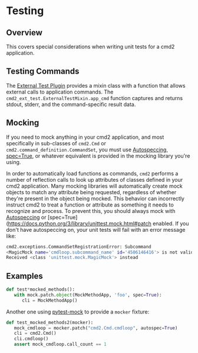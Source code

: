 # Testing

## Overview

This covers special considerations when writing unit tests for a cmd2 application.

## Testing Commands

The [External Test Plugin](plugins/external_test.md) provides a mixin class with a function that
allows external calls to application commands. The `cmd2_ext_test.ExternalTestMixin.app_cmd`
function captures and returns stdout, stderr, and the command-specific result data.

## Mocking

If you need to mock anything in your cmd2 application, and most specifically in sub-classes of
`cmd2.Cmd` or `cmd2.command_definition.CommandSet`, you must use
[Autospeccing](https://docs.python.org/3/library/unittest.mock.html#autospeccing),
[spec=True](https://docs.python.org/3/library/unittest.mock.html#patch), or whatever equivalent is
provided in the mocking library you're using.

In order to automatically load functions as commands, `cmd2` performs a number of reflection calls
to look up attributes of classes defined in your cmd2 application. Many mocking libraries will
automatically create mock objects to match any attribute being requested, regardless of whether
they're present in the object being mocked. This behavior can incorrectly instruct cmd2 to treat a
function or attribute as something it needs to recognize and process. To prevent this, you should
always mock with [Autospeccing](https://docs.python.org/3/library/unittest.mock.html#autospeccing)
or [spec=True](https://docs.python.org/3/library/unittest.mock.html#patch enabled. If you don't have
autospeccing on, your unit tests will fail with an error message like:

```sh
cmd2.exceptions.CommandSetRegistrationError: Subcommand
<MagicMock name='cmdloop.subcommand_name' id='4506146416'> is not valid: must be a string.
Received <class 'unittest.mock.MagicMock'> instead
```

## Examples

```py
def test*mocked_methods():
   with mock.patch.object(MockMethodApp, 'foo', spec=True):
      cli = MockMethodApp()
```

Another one using [pytest-mock](https://pypi.org/project/pytest-mock) to provide a `mocker` fixture:

```py
def test_mocked_methods2(mocker):
   mock_cmdloop = mocker.patch("cmd2.Cmd.cmdloop", autospec=True)
   cli = cmd2.Cmd()
   cli.cmdloop()
   assert mock_cmdloop.call_count == 1
```
